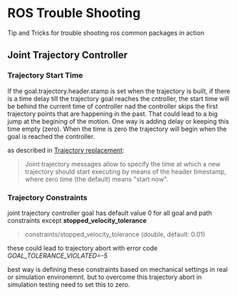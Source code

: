 # ROS Trouble Shooting
Tip and Tricks for trouble shooting ros common packages in action

## Joint Trajectory Controller
### Trajectory Start Time
If the goal.trajectory.header.stamp is set when the trajectory is built, if there is a time delay till the trajectory goal reaches the cntroller, the start time will be behind the current time of controller nad the controller skips the first trajectory points that are happening in the past. That could lead to a big jump at the begining of the motion. One way is adding delay or keeping this time empty (zero). When the time is zero the trajectory will begin when the goal is reached the controller.

as described in [Trajectory replacement](http://wiki.ros.org/joint_trajectory_controller):

> Joint trajectory messages allow to specify the time at which a new trajectory should start executing by means of the header timestamp, where zero time (the default) means "start now". 

### Trajectory Constraints
joint trajectory controller goal has default value 0 for all goal and path constraints except **stopped_velocity_tolerance**
> constraints/stopped_velocity_tolerance (double, default: 0.01) 

these could lead to trajectory abort with error code _GOAL_TOLERANCE_VIOLATED=-5_

best way is defining these constraints based on mechanical settings in real or simulation environemnt. but to overcome this trajectory abort in simulation testing need to set this to zero.

